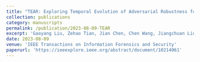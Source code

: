 ```yaml
---
title: "TEAR: Exploring Temporal Evolution of Adversarial Robustness for Membership Inference Attacks Against Federated Learning"
collection: publications
category: manuscripts
permalink: /publication/2023-08-09-TEAR
excerpt: 'Gaoyang Liu, Zehao Tian, Jian Chen, Chen Wang, Jiangchuan Liu'
date: 2023-08-09
venue: 'IEEE Transactions on Information Forensics and Security'
paperurl: 'https://ieeexplore.ieee.org/abstract/document/10214061'
---
```

